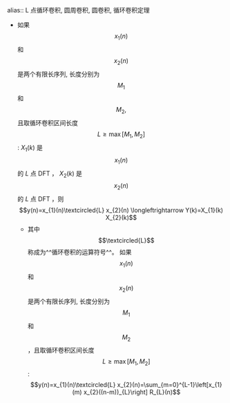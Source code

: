 alias:: L 点循环卷积, 圆周卷积, 圆卷积, 循环卷积定理

- 如果 $$x_{1}(n)$$ 和 $$x_{2}(n)$$ 是两个有限长序列, 长度分别为 $$M_{1}$$ 和 $$M_{2} ,$$ 且取循环卷积区间长度 $$L \geq \max \left[M_{1}, M_{2}\right]$$ :
   $X_{1}(k)$ 是 $$x_{1}(n)$$ 的 $L$ 点 DFT ，
   $X_{2}(k)$ 是 $$x_{2}(n)$$ 的 $L$ 点 DFT ，则
  $$y(n)=x_{1}(n)\textcircled{L} x_{2}(n) \longleftrightarrow Y(k)=X_{1}(k) X_{2}(k)$$
	- 其中 $$\textcircled{L}$$称成为^^循环卷积的运算符号^^。
	  如果 $$x_{1}(n)$$ 和 $$x_{2}(n)$$ 是两个有限长序列, 长度分别为 $$M_{1}$$ 和 $$M_{2}$$，且取循环卷积区间长度 $$L \geq \max \left[M_{1}, M_{2}\right]$$ :
	  $$y(n)=x_{1}(n)\textcircled{L} x_{2}(n)=\sum_{m=0}^{L-1}\left[x_{1}(m) x_{2}((n-m))_{L}\right] R_{L}(n)$$